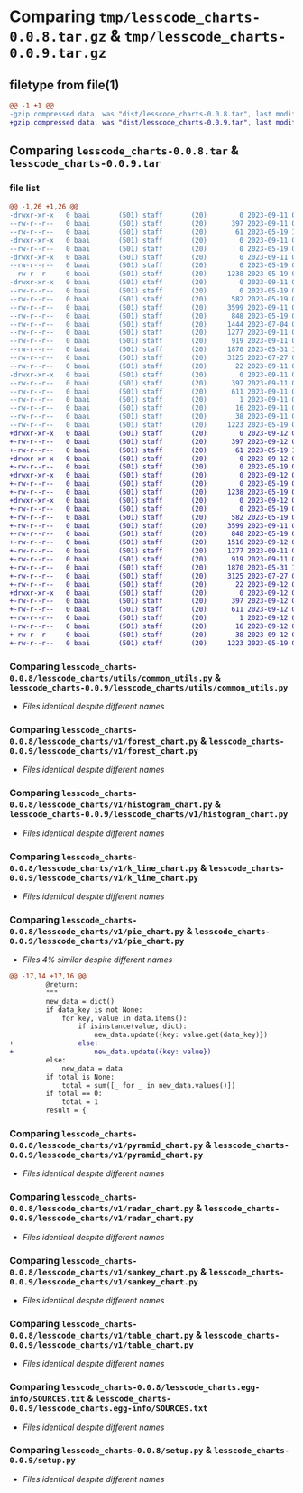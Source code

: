 # Comparing `tmp/lesscode_charts-0.0.8.tar.gz` & `tmp/lesscode_charts-0.0.9.tar.gz`

## filetype from file(1)

```diff
@@ -1 +1 @@
-gzip compressed data, was "dist/lesscode_charts-0.0.8.tar", last modified: Mon Sep 11 03:25:01 2023, max compression
+gzip compressed data, was "dist/lesscode_charts-0.0.9.tar", last modified: Tue Sep 12 09:13:54 2023, max compression
```

## Comparing `lesscode_charts-0.0.8.tar` & `lesscode_charts-0.0.9.tar`

### file list

```diff
@@ -1,26 +1,26 @@
-drwxr-xr-x   0 baai       (501) staff       (20)        0 2023-09-11 03:25:01.000000 lesscode_charts-0.0.8/
--rw-r--r--   0 baai       (501) staff       (20)      397 2023-09-11 03:25:01.000000 lesscode_charts-0.0.8/PKG-INFO
--rw-r--r--   0 baai       (501) staff       (20)       61 2023-05-19 12:52:02.000000 lesscode_charts-0.0.8/README.md
-drwxr-xr-x   0 baai       (501) staff       (20)        0 2023-09-11 03:25:01.000000 lesscode_charts-0.0.8/lesscode_charts/
--rw-r--r--   0 baai       (501) staff       (20)        0 2023-05-19 01:13:23.000000 lesscode_charts-0.0.8/lesscode_charts/__init__.py
-drwxr-xr-x   0 baai       (501) staff       (20)        0 2023-09-11 03:25:01.000000 lesscode_charts-0.0.8/lesscode_charts/utils/
--rw-r--r--   0 baai       (501) staff       (20)        0 2023-05-19 01:19:20.000000 lesscode_charts-0.0.8/lesscode_charts/utils/__init__.py
--rw-r--r--   0 baai       (501) staff       (20)     1238 2023-05-19 08:41:53.000000 lesscode_charts-0.0.8/lesscode_charts/utils/common_utils.py
-drwxr-xr-x   0 baai       (501) staff       (20)        0 2023-09-11 03:25:01.000000 lesscode_charts-0.0.8/lesscode_charts/v1/
--rw-r--r--   0 baai       (501) staff       (20)        0 2023-05-19 01:13:49.000000 lesscode_charts-0.0.8/lesscode_charts/v1/__init__.py
--rw-r--r--   0 baai       (501) staff       (20)      582 2023-05-19 07:43:47.000000 lesscode_charts-0.0.8/lesscode_charts/v1/forest_chart.py
--rw-r--r--   0 baai       (501) staff       (20)     3599 2023-09-11 03:24:54.000000 lesscode_charts-0.0.8/lesscode_charts/v1/histogram_chart.py
--rw-r--r--   0 baai       (501) staff       (20)      848 2023-05-19 07:29:21.000000 lesscode_charts-0.0.8/lesscode_charts/v1/k_line_chart.py
--rw-r--r--   0 baai       (501) staff       (20)     1444 2023-07-04 08:44:48.000000 lesscode_charts-0.0.8/lesscode_charts/v1/pie_chart.py
--rw-r--r--   0 baai       (501) staff       (20)     1277 2023-09-11 03:24:54.000000 lesscode_charts-0.0.8/lesscode_charts/v1/pyramid_chart.py
--rw-r--r--   0 baai       (501) staff       (20)      919 2023-09-11 03:24:54.000000 lesscode_charts-0.0.8/lesscode_charts/v1/radar_chart.py
--rw-r--r--   0 baai       (501) staff       (20)     1870 2023-05-31 11:03:04.000000 lesscode_charts-0.0.8/lesscode_charts/v1/sankey_chart.py
--rw-r--r--   0 baai       (501) staff       (20)     3125 2023-07-27 02:32:26.000000 lesscode_charts-0.0.8/lesscode_charts/v1/table_chart.py
--rw-r--r--   0 baai       (501) staff       (20)       22 2023-09-11 03:24:54.000000 lesscode_charts-0.0.8/lesscode_charts/version.py
-drwxr-xr-x   0 baai       (501) staff       (20)        0 2023-09-11 03:25:01.000000 lesscode_charts-0.0.8/lesscode_charts.egg-info/
--rw-r--r--   0 baai       (501) staff       (20)      397 2023-09-11 03:25:01.000000 lesscode_charts-0.0.8/lesscode_charts.egg-info/PKG-INFO
--rw-r--r--   0 baai       (501) staff       (20)      611 2023-09-11 03:25:01.000000 lesscode_charts-0.0.8/lesscode_charts.egg-info/SOURCES.txt
--rw-r--r--   0 baai       (501) staff       (20)        1 2023-09-11 03:25:01.000000 lesscode_charts-0.0.8/lesscode_charts.egg-info/dependency_links.txt
--rw-r--r--   0 baai       (501) staff       (20)       16 2023-09-11 03:25:01.000000 lesscode_charts-0.0.8/lesscode_charts.egg-info/top_level.txt
--rw-r--r--   0 baai       (501) staff       (20)       38 2023-09-11 03:25:01.000000 lesscode_charts-0.0.8/setup.cfg
--rw-r--r--   0 baai       (501) staff       (20)     1223 2023-05-19 09:42:06.000000 lesscode_charts-0.0.8/setup.py
+drwxr-xr-x   0 baai       (501) staff       (20)        0 2023-09-12 09:13:54.000000 lesscode_charts-0.0.9/
+-rw-r--r--   0 baai       (501) staff       (20)      397 2023-09-12 09:13:54.000000 lesscode_charts-0.0.9/PKG-INFO
+-rw-r--r--   0 baai       (501) staff       (20)       61 2023-05-19 12:52:02.000000 lesscode_charts-0.0.9/README.md
+drwxr-xr-x   0 baai       (501) staff       (20)        0 2023-09-12 09:13:54.000000 lesscode_charts-0.0.9/lesscode_charts/
+-rw-r--r--   0 baai       (501) staff       (20)        0 2023-05-19 01:13:23.000000 lesscode_charts-0.0.9/lesscode_charts/__init__.py
+drwxr-xr-x   0 baai       (501) staff       (20)        0 2023-09-12 09:13:54.000000 lesscode_charts-0.0.9/lesscode_charts/utils/
+-rw-r--r--   0 baai       (501) staff       (20)        0 2023-05-19 01:19:20.000000 lesscode_charts-0.0.9/lesscode_charts/utils/__init__.py
+-rw-r--r--   0 baai       (501) staff       (20)     1238 2023-05-19 08:41:53.000000 lesscode_charts-0.0.9/lesscode_charts/utils/common_utils.py
+drwxr-xr-x   0 baai       (501) staff       (20)        0 2023-09-12 09:13:54.000000 lesscode_charts-0.0.9/lesscode_charts/v1/
+-rw-r--r--   0 baai       (501) staff       (20)        0 2023-05-19 01:13:49.000000 lesscode_charts-0.0.9/lesscode_charts/v1/__init__.py
+-rw-r--r--   0 baai       (501) staff       (20)      582 2023-05-19 07:43:47.000000 lesscode_charts-0.0.9/lesscode_charts/v1/forest_chart.py
+-rw-r--r--   0 baai       (501) staff       (20)     3599 2023-09-11 03:24:54.000000 lesscode_charts-0.0.9/lesscode_charts/v1/histogram_chart.py
+-rw-r--r--   0 baai       (501) staff       (20)      848 2023-05-19 07:29:21.000000 lesscode_charts-0.0.9/lesscode_charts/v1/k_line_chart.py
+-rw-r--r--   0 baai       (501) staff       (20)     1516 2023-09-12 09:10:13.000000 lesscode_charts-0.0.9/lesscode_charts/v1/pie_chart.py
+-rw-r--r--   0 baai       (501) staff       (20)     1277 2023-09-11 03:24:54.000000 lesscode_charts-0.0.9/lesscode_charts/v1/pyramid_chart.py
+-rw-r--r--   0 baai       (501) staff       (20)      919 2023-09-11 03:24:54.000000 lesscode_charts-0.0.9/lesscode_charts/v1/radar_chart.py
+-rw-r--r--   0 baai       (501) staff       (20)     1870 2023-05-31 11:03:04.000000 lesscode_charts-0.0.9/lesscode_charts/v1/sankey_chart.py
+-rw-r--r--   0 baai       (501) staff       (20)     3125 2023-07-27 02:32:26.000000 lesscode_charts-0.0.9/lesscode_charts/v1/table_chart.py
+-rw-r--r--   0 baai       (501) staff       (20)       22 2023-09-12 09:13:47.000000 lesscode_charts-0.0.9/lesscode_charts/version.py
+drwxr-xr-x   0 baai       (501) staff       (20)        0 2023-09-12 09:13:54.000000 lesscode_charts-0.0.9/lesscode_charts.egg-info/
+-rw-r--r--   0 baai       (501) staff       (20)      397 2023-09-12 09:13:53.000000 lesscode_charts-0.0.9/lesscode_charts.egg-info/PKG-INFO
+-rw-r--r--   0 baai       (501) staff       (20)      611 2023-09-12 09:13:53.000000 lesscode_charts-0.0.9/lesscode_charts.egg-info/SOURCES.txt
+-rw-r--r--   0 baai       (501) staff       (20)        1 2023-09-12 09:13:53.000000 lesscode_charts-0.0.9/lesscode_charts.egg-info/dependency_links.txt
+-rw-r--r--   0 baai       (501) staff       (20)       16 2023-09-12 09:13:53.000000 lesscode_charts-0.0.9/lesscode_charts.egg-info/top_level.txt
+-rw-r--r--   0 baai       (501) staff       (20)       38 2023-09-12 09:13:54.000000 lesscode_charts-0.0.9/setup.cfg
+-rw-r--r--   0 baai       (501) staff       (20)     1223 2023-05-19 09:42:06.000000 lesscode_charts-0.0.9/setup.py
```

### Comparing `lesscode_charts-0.0.8/lesscode_charts/utils/common_utils.py` & `lesscode_charts-0.0.9/lesscode_charts/utils/common_utils.py`

 * *Files identical despite different names*

### Comparing `lesscode_charts-0.0.8/lesscode_charts/v1/forest_chart.py` & `lesscode_charts-0.0.9/lesscode_charts/v1/forest_chart.py`

 * *Files identical despite different names*

### Comparing `lesscode_charts-0.0.8/lesscode_charts/v1/histogram_chart.py` & `lesscode_charts-0.0.9/lesscode_charts/v1/histogram_chart.py`

 * *Files identical despite different names*

### Comparing `lesscode_charts-0.0.8/lesscode_charts/v1/k_line_chart.py` & `lesscode_charts-0.0.9/lesscode_charts/v1/k_line_chart.py`

 * *Files identical despite different names*

### Comparing `lesscode_charts-0.0.8/lesscode_charts/v1/pie_chart.py` & `lesscode_charts-0.0.9/lesscode_charts/v1/pie_chart.py`

 * *Files 4% similar despite different names*

```diff
@@ -17,14 +17,16 @@
         @return:
         """
         new_data = dict()
         if data_key is not None:
             for key, value in data.items():
                 if isinstance(value, dict):
                     new_data.update({key: value.get(data_key)})
+                else:
+                    new_data.update({key: value})
         else:
             new_data = data
         if total is None:
             total = sum([_ for _ in new_data.values()])
         if total == 0:
             total = 1
         result = {
```

### Comparing `lesscode_charts-0.0.8/lesscode_charts/v1/pyramid_chart.py` & `lesscode_charts-0.0.9/lesscode_charts/v1/pyramid_chart.py`

 * *Files identical despite different names*

### Comparing `lesscode_charts-0.0.8/lesscode_charts/v1/radar_chart.py` & `lesscode_charts-0.0.9/lesscode_charts/v1/radar_chart.py`

 * *Files identical despite different names*

### Comparing `lesscode_charts-0.0.8/lesscode_charts/v1/sankey_chart.py` & `lesscode_charts-0.0.9/lesscode_charts/v1/sankey_chart.py`

 * *Files identical despite different names*

### Comparing `lesscode_charts-0.0.8/lesscode_charts/v1/table_chart.py` & `lesscode_charts-0.0.9/lesscode_charts/v1/table_chart.py`

 * *Files identical despite different names*

### Comparing `lesscode_charts-0.0.8/lesscode_charts.egg-info/SOURCES.txt` & `lesscode_charts-0.0.9/lesscode_charts.egg-info/SOURCES.txt`

 * *Files identical despite different names*

### Comparing `lesscode_charts-0.0.8/setup.py` & `lesscode_charts-0.0.9/setup.py`

 * *Files identical despite different names*

